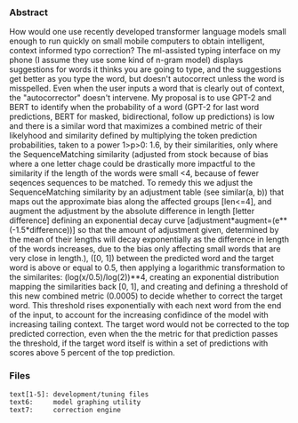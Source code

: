### Abstract
How would one use recently developed transformer language models small enough to run quickly on small mobile computers to obtain intelligent, context informed typo correction? The ml-assisted typing interface on my phone (I assume they use some kind of n-gram model) displays suggestions for words it thinks you are going to type, and the suggestions get better as you type the word, but doesn't autocorrect unless the word is misspelled. Even when the user inputs a word that is clearly out of context, the "autocorrector" doesn't intervene. My proposal is to use GPT-2 and BERT to identify when the probability of a word (GPT-2 for last word predictions, BERT for masked, bidirectional, follow up predictions) is low and there is a similar word that maximizes a combined metric of their likelyhood and similarity defined by multiplying the token prediction probabilities, taken to a power 1>p>0: 1.6, by their similarities, only where the SequenceMatching similarity (adjusted from stock because of bias where a one letter chage could be drastically more impactful to the similarity if the length of the words were small <4, because of fewer seqences sequences to be matched. To remedy this we adjust the SequenceMatching similarity by an adjustment table (see similar(a, b)) that maps out the approximate bias along the affected groups [len<=4], and augment the adjustment by the absolute difference in length [letter difference] defining an exponential decay curve [adjustment\*augment=(e**(-1.5*difference))] so that the amount of adjustment given, determined by the mean of their lengths will decay exponentially as the difference in length of the words increases, due to the bias only affecting small words that are very close in length.), ([0, 1]) between the predicted word and the target word is above or equal to 0.5, then applying a logarithmic transformation to the similarites: (log(x/0.5)/log(2))**4, creating an exponential distribution mapping the similarities back [0, 1], and creating and defining a threshold of this new combined metric (0.0005) to decide whether to correct the target word. This threshold rises exponentially with each next word from the end of the input, to account for the increasing confidince of the model with increasing tailing context. The target word would not be corrected to the top predicted correction, even when the the metric for that prediction passes the threshold, if the target word itself is within a set of predictions with scores above 5 percent of the top prediction.

### Files
```
text[1-5]: development/tuning files
text6:     model graphing utility
text7:     correction engine
```
